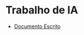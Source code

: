 # Trabalho de IA

- [Documento Escrito](https://docs.google.com/document/d/12bAPfYI_4cSh6Y3AWxf5jqFf4pqxHUPLNqC2KIUph-s/edit?usp=sharing)


